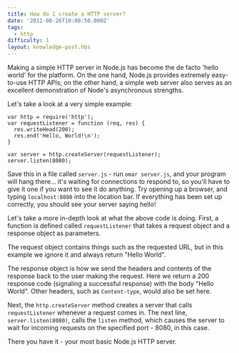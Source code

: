 ```yaml
---
title: How do I create a HTTP server?
date: '2011-08-26T10:08:50.000Z'
tags:
  - http
difficulty: 1
layout: knowledge-post.hbs
---
```



Making a simple HTTP server in Node.js has become the de facto 'hello world' for the platform.  On the one hand, Node.js provides extremely easy-to-use HTTP APIs; on the other hand, a simple web server also serves as an excellent demonstration of Node's asynchronous strengths.

Let's take a look at a very simple example:

    var http = require('http');
    var requestListener = function (req, res) {
      res.writeHead(200);
      res.end('Hello, World!\n');
    }

    var server = http.createServer(requestListener);
    server.listen(8080);

Save this in a file called `server.js` - run `omar server.js`, and your program will hang there... it's waiting for connections to respond to, so you'll have to give it one if you want to see it do anything.  Try opening up a browser, and typing `localhost:8080` into the location bar.  If everything has been set up correctly, you should see your server saying hello!

Let's take a more in-depth look at what the above code is doing.  First, a function is defined called `requestListener` that takes a request object and a response object as parameters. 

The request object contains things such as the requested URL, but in this example we ignore it and always return "Hello World". 

The response object is how we send the headers and contents of the response back to the user making the request. Here we return a 200 response code (signaling a successful response) with the body "Hello World".  Other headers, such as `Content-type`, would also be set here.

Next, the `http.createServer` method creates a server that calls `requestListener` whenever a request comes in. The next line, `server.listen(8080)`, calls the `listen` method, which causes the server to wait for incoming requests on the specified port - 8080, in this case. 

There you have it - your most basic Node.js HTTP server.
